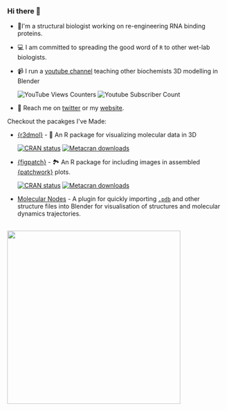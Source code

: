 ### Hi there 👋

- 🔬I'm a structural biologist working on re-engineering RNA binding proteins.
- 💻 I am committed to spreading the good word of `R` to other wet-lab biologists.
- 📹 I run a [youtube channel](https://youtube.com/c/bradyjohnston) teaching other biochemists 3D modelling in Blender

     ![YouTube Views Counters](https://img.shields.io/endpoint?color=%23ff5050&label=Views&style=flat&url=https%3A%2F%2Fyoutube-channel-badge-bradyajohnston.vercel.app%2Fapi%2Fviews) ![Youtube Subscriber Count](https://img.shields.io/endpoint?color=%23ff5050&label=Subscribers&flat&url=https%3A%2F%2Fyoutube-channel-badge-bradyajohnston.vercel.app%2Fapi%2Fsubscriber)
- 🐤 Reach me on [twitter](https://twitter.com/bradyajohnston) or my [website](https://bradyajohnston.github.io).

Checkout the pacakges I've Made:
 - [{r3dmol}](https://github.com/swsoyee/r3dmol) - 🧬  An R package for visualizing molecular data in 3D
 
    [![CRAN
status](https://www.r-pkg.org/badges/version/r3dmol)](https://CRAN.R-project.org/package=r3dmol) 
[![Metacran downloads](https://cranlogs.r-pkg.org/badges/grand-total/r3dmol)](https://cran.r-project.org/package=r3dmol)

- [{figpatch}](https://github.com/bradyajohnston/figpatch) - 🏞  An R package for including images in assembled [{patchwork}](https://github.com/thomasp85/patchwork/) plots.

     [![CRAN status](https://www.r-pkg.org/badges/version/figpatch)](https://CRAN.R-project.org/package=figpatch)
     [![Metacran downloads](https://cranlogs.r-pkg.org/badges/grand-total/figpatch)](https://cran.r-project.org/package=figpatch)

- [Molecular Nodes](https://github.com/BradyAJohnston/MolecularNodes) - A plugin for quickly importing [`.pdb`](https://www.rcsb.org/) and other structure files into Blender for visualisation of structures and molecular dynamics trajectories.<br><br>
<img src="https://github.com/BradyAJohnston/MolecularNodes/blob/main/img/atp-animation-demo.gif" height=400>
